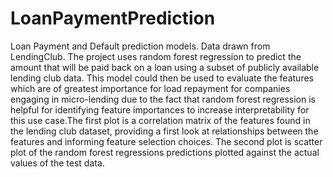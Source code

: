 # LoanPaymentPrediction

Loan Payment and Default prediction models. Data drawn from LendingClub. The project uses random forest regression to predict the amount that will be paid back on a loan using a subset of publicly available lending club data. This model could then be used to evaluate the features which are of greatest importance for load repayment for companies engaging in micro-lending due to the fact that random forest regression is helpful for identifying feature importances to increase interpretability for this use case.The first plot is a correlation matrix of the features found in the lending club dataset, providing a first look at relationships between the features and informing feature selection choices. The second plot is scatter plot of the random forest regressions predictions plotted against the actual values of the test data.